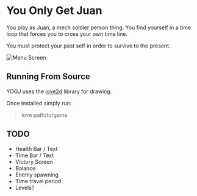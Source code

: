 You Only Get Juan
===========
You play as Juan, a mech soldier person thing. You find yourself in a time loop that forces you to cross your own time line.

You must protect your past self in order to survive to the present.

![Menu Screen](https://raw.github.com/HackSoc/LudumDare28/master/assets/menu.png)

## Running From Source
YOGJ uses the [love2d](http://love2d.org/) library for drawing.

Once installed simply run:
> love path/to/game

## TODO
* Health Bar / Text
* Time Bar / Text
* Victory Screen
* Balance
 * Enemy spawning
 * Time travel period
* Levels?
